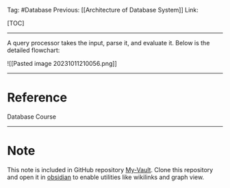 Tag: #Database 
Previous: [[Architecture of Database System]]
Link: 

[TOC]

---

A query processor takes the input, parse it, and evaluate it. Below is the detailed flowchart:

![[Pasted image 20231011210056.png]]

---

# Reference

Database Course

---

# Note

This note is included in GitHub repository [My-Vault](https://github.com/LittleD3092/My-Vault.git). Clone this repository and open it in [obsidian](https://obsidian.md/) to enable utilities like wikilinks and graph view.